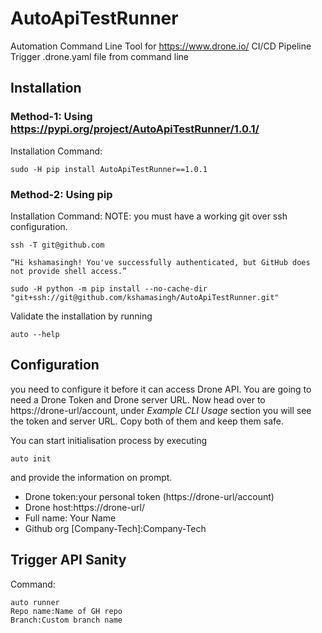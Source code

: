 # AutoApiTestRunner
Automation Command Line Tool for https://www.drone.io/ CI/CD Pipeline
Trigger .drone.yaml file from command line 

## Installation
### Method-1: Using https://pypi.org/project/AutoApiTestRunner/1.0.1/

Installation Command:

    sudo -H pip install AutoApiTestRunner==1.0.1

### Method-2: Using pip

Installation Command:
NOTE: you must have a working git over ssh configuration.

    ssh -T git@github.com

    “Hi kshamasingh! You've successfully authenticated, but GitHub does not provide shell access.”

    sudo -H python -m pip install --no-cache-dir "git+ssh://git@github.com/kshamasingh/AutoApiTestRunner.git"

Validate the installation by running

    auto --help

## Configuration
you need to configure it before it can access Drone API.
You are going to need a Drone Token and Drone server URL.
Now head over to https://drone-url/account, under *Example CLI Usage* section you will see the token and server URL.
Copy both of them and keep them safe.

You can start initialisation process by executing

    auto init

and provide the information on prompt.
* Drone token:your personal token (https://drone-url/account)
* Drone host:https://drone-url/
* Full name: Your Name
* Github org [Company-Tech]:Company-Tech


## Trigger API Sanity

 Command:

    auto runner
    Repo name:Name of GH repo
    Branch:Custom branch name